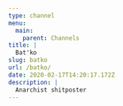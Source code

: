 ```yaml
---
type: channel
menu:
  main:
    parent: Channels
title: |
  Bat'ko
slug: batko
url: /batko/
date: 2020-02-17T14:20:17.172Z
description: |
  Anarchist shitposter
---
```

